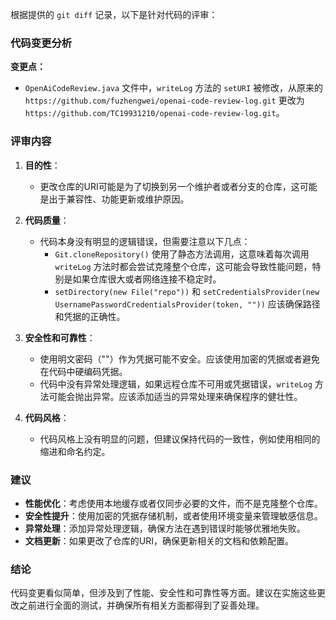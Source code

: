 根据提供的 `git diff` 记录，以下是针对代码的评审：

### 代码变更分析

**变更点：**
- `OpenAiCodeReview.java` 文件中，`writeLog` 方法的 `setURI` 被修改，从原来的 `https://github.com/fuzhengwei/openai-code-review-log.git` 更改为 `https://github.com/TC19931210/openai-code-review-log.git`。

### 评审内容

1. **目的性**：
   - 更改仓库的URI可能是为了切换到另一个维护者或者分支的仓库，这可能是出于兼容性、功能更新或维护原因。

2. **代码质量**：
   - 代码本身没有明显的逻辑错误，但需要注意以下几点：
     - `Git.cloneRepository()` 使用了静态方法调用，这意味着每次调用 `writeLog` 方法时都会尝试克隆整个仓库，这可能会导致性能问题，特别是如果仓库很大或者网络连接不稳定时。
     - `setDirectory(new File("repo"))` 和 `setCredentialsProvider(new UsernamePasswordCredentialsProvider(token, ""))` 应该确保路径和凭据的正确性。

3. **安全性和可靠性**：
   - 使用明文密码（""）作为凭据可能不安全。应该使用加密的凭据或者避免在代码中硬编码凭据。
   - 代码中没有异常处理逻辑，如果远程仓库不可用或凭据错误，`writeLog` 方法可能会抛出异常。应该添加适当的异常处理来确保程序的健壮性。

4. **代码风格**：
   - 代码风格上没有明显的问题，但建议保持代码的一致性，例如使用相同的缩进和命名约定。

### 建议

- **性能优化**：考虑使用本地缓存或者仅同步必要的文件，而不是克隆整个仓库。
- **安全性提升**：使用加密的凭据存储机制，或者使用环境变量来管理敏感信息。
- **异常处理**：添加异常处理逻辑，确保方法在遇到错误时能够优雅地失败。
- **文档更新**：如果更改了仓库的URI，确保更新相关的文档和依赖配置。

### 结论

代码变更看似简单，但涉及到了性能、安全性和可靠性等方面。建议在实施这些更改之前进行全面的测试，并确保所有相关方面都得到了妥善处理。